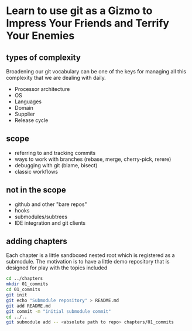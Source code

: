 # Learn to use git as a Gizmo to Impress Your Friends and Terrify Your Enemies

## types of complexity

Broadening our git vocabulary can be one of the keys for managing all this complexity that we are dealing with daily.

* Processor architecture
* OS
* Languages
* Domain
* Supplier
* Release cycle

## scope

* referring to and tracking commits
* ways to work with branches (rebase, merge, cherry-pick, rerere)
* debugging with git (blame, bisect)
* classic workflows

## not in the scope

* github and other "bare repos"
* hooks
* submodules/subtrees
* IDE integration and git clients

## adding chapters

Each chapter is a little sandboxed nested root which is registered as a submodule. The motivation is to have a little demo repository that is designed for play with the topics included

```bash
cd ../chapters
mkdir 01_commits
cd 01_commits
git init
git echo "Submodule repository" > README.md
git add README.md
git commit -m "initial submodule commit"
cd ../..
git submodule add -- <absolute path to repo> chapters/01_commits
```

